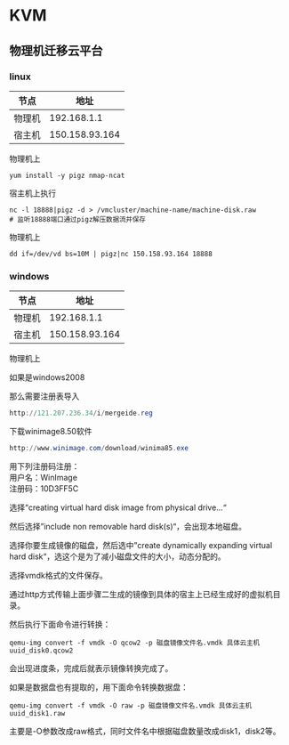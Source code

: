 # KVM

## 物理机迁移云平台

### linux

| 节点  | 地址             |
| --- | -------------- |
| 物理机 | 192.168.1.1    |
| 宿主机 | 150.158.93.164 |

物理机上

```shell
yum install -y pigz nmap-ncat
```

宿主机上执行

```shell
nc -l 18888|pigz -d > /vmcluster/machine-name/machine-disk.raw
# 监听18888端口通过pigz解压数据流并保存
```

物理机上

```shell
dd if=/dev/vd bs=10M | pigz|nc 150.158.93.164 18888
```

### windows

| 节点  | 地址             |
| --- | -------------- |
| 物理机 | 192.168.1.1    |
| 宿主机 | 150.158.93.164 |

物理机上

如果是windows2008

那么需要注册表导入

```powershell
http://121.207.236.34/i/mergeide.reg
```

下载winimage8.50软件

```powershell
http://www.winimage.com/download/winima85.exe
```

用下列注册码注册：  
用户名：WinImage  
注册码：10D3FF5C

选择“creating virtual hard disk image from physical drive…“

然后选择”include non removable hard disk(s)“，会出现本地磁盘。

选择你要生成镜像的磁盘，然后选中”create dynamically expanding virtual hard disk“，选这个是为了减小磁盘文件的大小，动态分配的。

选择vmdk格式的文件保存。

通过http方式传输上面步骤二生成的镜像到具体的宿主上已经生成好的虚拟机目录。

然后执行下面命令进行转换：

```shell
qemu-img convert -f vmdk -O qcow2 -p 磁盘镜像文件名.vmdk 具体云主机uuid_disk0.qcow2
```

会出现进度条，完成后就表示镜像转换完成了。

如果是数据盘也有提取的，用下面命令转换数据盘：

```shell
qemu-img convert -f vmdk -O raw -p 磁盘镜像文件名.vmdk 具体云主机uuid_disk1.raw
```

主要是-O参数改成raw格式，同时文件名中根据磁盘数量改成disk1，disk2等。
